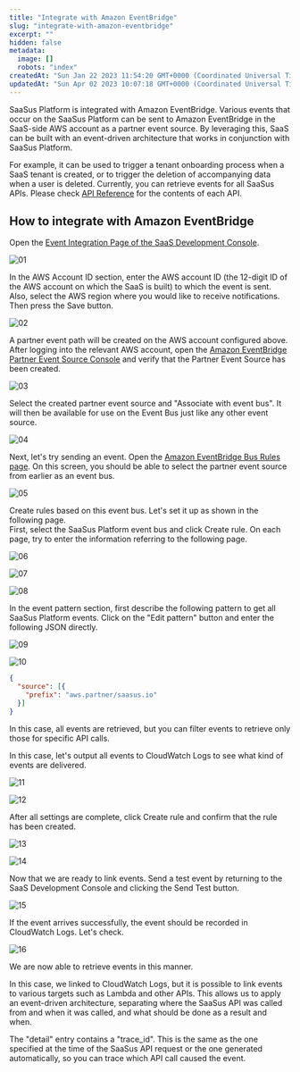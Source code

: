```yaml
---
title: "Integrate with Amazon EventBridge"
slug: "integrate-with-amazon-eventbridge"
excerpt: ""
hidden: false
metadata: 
  image: []
  robots: "index"
createdAt: "Sun Jan 22 2023 11:54:20 GMT+0000 (Coordinated Universal Time)"
updatedAt: "Sun Apr 02 2023 10:07:18 GMT+0000 (Coordinated Universal Time)"
---
```

SaaSus Platform is integrated with Amazon EventBridge. Various events that occur on the SaaSus Platform can be sent to Amazon EventBridge in the SaaS-side AWS account as a partner event source. By leveraging this, SaaS can be built with an event-driven architecture that works in conjunction with SaaSus Platform.

For example, it can be used to trigger a tenant onboarding process when a SaaS tenant is created, or to trigger the deletion of accompanying data when a user is deleted. Currently, you can retrieve events for all SaaSus APIs. Please check [API Reference](/docs/reference/getting-started-with-your-api) for the contents of each API.

## How to integrate with Amazon EventBridge

Open the [Event Integration Page of the SaaS Development Console](https://settings.console.saasus.io/integrations/event).

![01](/img/part-4/integrate-with-amazon-eventbridge/image-01.png)

In the AWS Account ID section, enter the AWS account ID (the 12-digit ID of the AWS account on which the SaaS is built) to which the event is sent. Also, select the AWS region where you would like to receive notifications. Then press the Save button.

![02](/img/part-4/integrate-with-amazon-eventbridge/image-02.png)

A partner event path will be created on the AWS account configured above. After logging into the relevant AWS account, open the [Amazon EventBridge Partner Event Source Console](https://ap-northeast-1.console.aws.amazon.com/events/home#/partners) and verify that the Partner Event Source has been created.

![03](/img/part-4/integrate-with-amazon-eventbridge/image-03.png)

Select the created partner event source and "Associate with event bus". It will then be available for use on the Event Bus just like any other event source.

![04](/img/part-4/integrate-with-amazon-eventbridge/image-04.png)

Next, let's try sending an event. Open the [Amazon EventBridge Bus Rules page](https://ap-northeast-1.console.aws.amazon.com/events/home#/rules). On this screen, you should be able to select the partner event source from earlier as an event bus.

![05](/img/part-4/integrate-with-amazon-eventbridge/image-05.png)

Create rules based on this event bus. Let's set it up as shown in the following page.  
First, select the SaaSus Platform event bus and click Create rule. On each page, try to enter the information referring to the following page.

![06](/img/part-4/integrate-with-amazon-eventbridge/image-06.png)

![07](/img/part-4/integrate-with-amazon-eventbridge/image-07.png)

![08](/img/part-4/integrate-with-amazon-eventbridge/image-08.png)

In the event pattern section, first describe the following pattern to get all SaaSus Platform events. Click on the "Edit pattern" button and enter the following JSON directly.

![09](/img/part-4/integrate-with-amazon-eventbridge/image-09.png)

![10](/img/part-4/integrate-with-amazon-eventbridge/image-10.png)

```json
{
  "source": [{
    "prefix": "aws.partner/saasus.io"
  }]
}
```

In this case, all events are retrieved, but you can filter events to retrieve only those for specific API calls.

In this case, let's output all events to CloudWatch Logs to see what kind of events are delivered.

![11](/img/part-4/integrate-with-amazon-eventbridge/image-11.png)

![12](/img/part-4/integrate-with-amazon-eventbridge/image-12.png)

After all settings are complete, click Create rule and confirm that the rule has been created.

![13](/img/part-4/integrate-with-amazon-eventbridge/image-13.png)

![14](/img/part-4/integrate-with-amazon-eventbridge/image-14.png)

Now that we are ready to link events. Send a test event by returning to the SaaS Development Console and clicking the Send Test button.

![15](/img/part-4/integrate-with-amazon-eventbridge/image-15.png)

If the event arrives successfully, the event should be recorded in CloudWatch Logs. Let's check.

![16](/img/part-4/integrate-with-amazon-eventbridge/image-16.png)

We are now able to retrieve events in this manner.

In this case, we linked to CloudWatch Logs, but it is possible to link events to various targets such as Lambda and other APIs. This allows us to apply an event-driven architecture, separating where the SaaSus API was called from and when it was called, and what should be done as a result and when.

The "detail" entry contains a "trace_id". This is the same as the one specified at the time of the SaaSus API request or the one generated automatically, so you can trace which API call caused the event.
